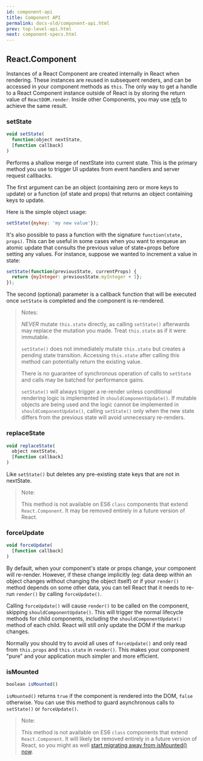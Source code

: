 ```yaml
---
id: component-api
title: Component API
permalink: docs-old/component-api.html
prev: top-level-api.html
next: component-specs.html
---
```


## React.Component

Instances of a React Component are created internally in React when rendering. These instances are reused in subsequent renders, and can be accessed in your component methods as `this`. The only way to get a handle to a React Component instance outside of React is by storing the return value of `ReactDOM.render`. Inside other Components, you may use [refs](/react/docs/more-about-refs.html) to achieve the same result.


### setState

```javascript
void setState(
  function|object nextState,
  [function callback]
)
```
Performs a shallow merge of nextState into current state. This is the primary method you use to trigger UI updates from event handlers and server request callbacks.

The first argument can be an object (containing zero or more keys to update) or a function (of state and props) that returns an object containing keys to update.

Here is the simple object usage:

```javascript
setState({mykey: 'my new value'});
```

It's also possible to pass a function with the signature `function(state, props)`. This can be useful in some cases when you want to enqueue an atomic update that consults the previous value of state+props before setting any values.  For instance, suppose we wanted to increment a value in state:

```javascript
setState(function(previousState, currentProps) {
  return {myInteger: previousState.myInteger + 1};
});
```

The second (optional) parameter is a callback function that will be executed once `setState` is completed and the component is re-rendered.

> Notes:
>
> *NEVER* mutate `this.state` directly, as calling `setState()` afterwards may replace the mutation you made. Treat `this.state` as if it were immutable.
>
> `setState()` does not immediately mutate `this.state` but creates a pending state transition. Accessing `this.state` after calling this method can potentially return the existing value.
>
> There is no guarantee of synchronous operation of calls to `setState` and calls may be batched for performance gains.
>
> `setState()` will always trigger a re-render unless conditional rendering logic is implemented in `shouldComponentUpdate()`. If mutable objects are being used and the logic cannot be implemented in `shouldComponentUpdate()`, calling `setState()` only when the new state differs from the previous state will avoid unnecessary re-renders.


### replaceState

```javascript
void replaceState(
  object nextState,
  [function callback]
)
```

Like `setState()` but deletes any pre-existing state keys that are not in nextState.

> Note:
>
> This method is not available on ES6 `class` components that extend `React.Component`. It may be removed entirely in a future version of React.


### forceUpdate

```javascript
void forceUpdate(
  [function callback]
)
```

By default, when your component's state or props change, your component will re-render. However, if these change implicitly (eg: data deep within an object changes without changing the object itself) or if your `render()` method depends on some other data, you can tell React that it needs to re-run `render()` by calling `forceUpdate()`.

Calling `forceUpdate()` will cause `render()` to be called on the component, skipping `shouldComponentUpdate()`. This will trigger the normal lifecycle methods for child components, including the `shouldComponentUpdate()` method of each child. React will still only update the DOM if the markup changes.

Normally you should try to avoid all uses of `forceUpdate()` and only read from `this.props` and `this.state` in `render()`. This makes your component "pure" and your application much simpler and more efficient.


### isMounted

```javascript
boolean isMounted()
```

`isMounted()` returns `true` if the component is rendered into the DOM, `false` otherwise. You can use this method to guard asynchronous calls to `setState()` or `forceUpdate()`.

> Note:
>
> This method is not available on ES6 `class` components that extend `React.Component`. It will likely be removed entirely in a future version of React, so you might as well [start migrating away from isMounted() now](/react/blog/2015/12/16/ismounted-antipattern.html).
